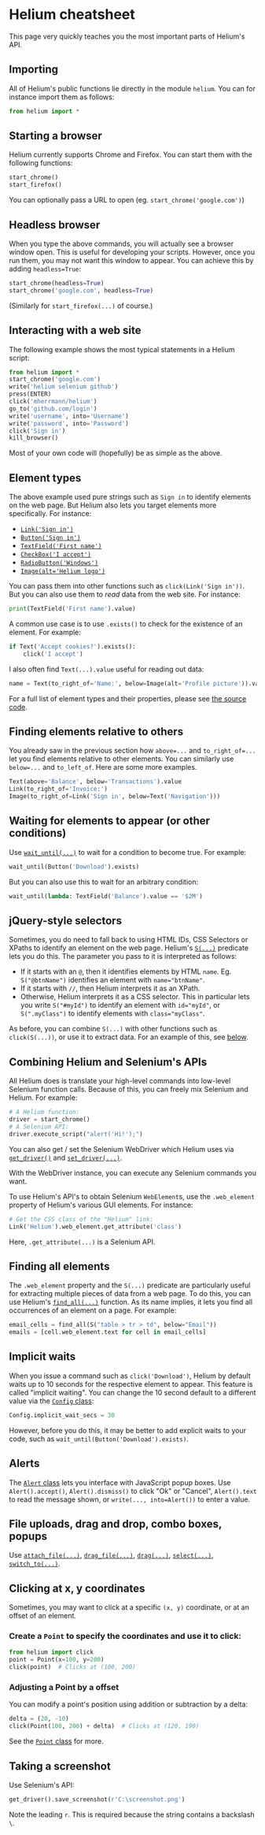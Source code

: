 # Helium cheatsheet

This page very quickly teaches you the most important parts of Helium's API.

## Importing

All of Helium's public functions lie directly in the module `helium`.
You can for instance import them as follows:

```python
from helium import *
```

## Starting a browser

Helium currently supports Chrome and Firefox. You can start them with the
following functions:

```python
start_chrome()
start_firefox()
```

You can optionally pass a URL to open (eg. `start_chrome('google.com')`)

## Headless browser

When you type the above commands, you will actually see a browser window open.
This is useful for developing your scripts. However, once you run them, you may
not want this window to appear. You can achieve this by adding `headless=True`:

```python
start_chrome(headless=True)
start_chrome('google.com', headless=True)
```

(Similarly for `start_firefox(...)` of course.)

## Interacting with a web site

The following example shows the most typical statements in a Helium script:

```python
from helium import *
start_chrome('google.com')
write('helium selenium github')
press(ENTER)
click('mherrmann/helium')
go_to('github.com/login')
write('username', into='Username')
write('password', into='Password')
click('Sign in')
kill_browser()
```

Most of your own code will (hopefully) be as simple as the above.

## Element types

The above example used pure strings such as `Sign in` to identify elements on
the web page. But Helium also lets you target elements more specifically.
For instance:

 * [`Link('Sign in')`](https://github.com/mherrmann/helium/blob/0667ddb9be531367a0d707ad8f5fcfb75c528521/helium/__init__.py#L643)
 * [`Button('Sign in')`](https://github.com/mherrmann/helium/blob/0667ddb9be531367a0d707ad8f5fcfb75c528521/helium/__init__.py#L706)
 * [`TextField('First name')`](https://github.com/mherrmann/helium/blob/0667ddb9be531367a0d707ad8f5fcfb75c528521/helium/__init__.py#L768)
 * [`CheckBox('I accept')`](https://github.com/mherrmann/helium/blob/0667ddb9be531367a0d707ad8f5fcfb75c528521/helium/__init__.py#L867)
 * [`RadioButton('Windows')`](https://github.com/mherrmann/helium/blob/0667ddb9be531367a0d707ad8f5fcfb75c528521/helium/__init__.py#L907)
 * [`Image(alt='Helium logo')`](https://github.com/mherrmann/helium/blob/0667ddb9be531367a0d707ad8f5fcfb75c528521/helium/__init__.py#L739)

You can pass them into other functions such as `click(Link('Sign in'))`.
But you can also use them to _read_ data from the web site. For instance:

```python
print(TextField('First name').value)
```

A common use case is to use `.exists()` to check for the existence of an
element. For example:

```python
if Text('Accept cookies?').exists():
    click('I accept')
```

I also often find `Text(...).value` useful for reading out data:

```python
name = Text(to_right_of='Name:', below=Image(alt='Profile picture')).value
```

For a full list of element types and their properties, please see
[the source code](https://github.com/mherrmann/helium/blob/0667ddb9be531367a0d707ad8f5fcfb75c528521/helium/__init__.py#L470-L1008).

## Finding elements relative to others

You already saw in the previous section how `above=...` and `to_right_of=...`
let you find elements relative to other elements. You can similarly use
`below=...` and `to_left_of`. Here are some more examples.

```python
Text(above='Balance', below='Transactions').value
Link(to_right_of='Invoice:')
Image(to_right_of=Link('Sign in', below=Text('Navigation')))
```

## Waiting for elements to appear (or other conditions)

Use
[`wait_until(...)`](https://github.com/mherrmann/helium/blob/0667ddb9be531367a0d707ad8f5fcfb75c528521/helium/__init__.py#L410)
to wait for a condition to become true. For example:

```python
wait_until(Button('Download').exists)
```

But you can also use this to wait for an arbitrary condition:

```python
wait_until(lambda: TextField('Balance').value == '$2M')
```

## jQuery-style selectors

Sometimes, you do need to fall back to using HTML IDs, CSS Selectors or XPaths
to identify an element on the web page. Helium's
[`S(...)`](https://github.com/mherrmann/helium/blob/0667ddb9be531367a0d707ad8f5fcfb75c528521/helium/__init__.py#L568)
predicate lets you do this. The parameter you pass to it is interpreted as
follows:

* If it starts with an ``@``, then it identifies elements by HTML ``name``.
  Eg. ``S("@btnName")`` identifies an element with ``name="btnName"``.
* If it starts with ``//``, then Helium interprets it as an XPath.
* Otherwise, Helium interprets it as a CSS selector. This in particular
  lets you write ``S("#myId")`` to identify an element with ``id="myId"``,
  or ``S(".myClass")`` to identify elements with ``class="myClass"``.

As before, you can combine `S(...)` with other functions such as
`click(S(...))`, or use it to extract data. For an example of this, see
[below](#finding-all-elements).

## Combining Helium and Selenium's APIs

All Helium does is translate your high-level commands into low-level Selenium
function calls. Because of this, you can freely mix Selenium and Helium. For
example:

```python
# A Helium function:
driver = start_chrome()
# A Selenium API:
driver.execute_script("alert('Hi!');")
```

You can also get / set the Selenium WebDriver which Helium uses via
[`get_driver()`](https://github.com/mherrmann/helium/blob/0667ddb9be531367a0d707ad8f5fcfb75c528521/helium/__init__.py#L104)
and
[`set_driver(...)`](https://github.com/mherrmann/helium/blob/0667ddb9be531367a0d707ad8f5fcfb75c528521/helium/__init__.py#L97).

With the WebDriver instance, you can execute any Selenium commands you want.

To use Helium's API's to obtain Selenium `WebElement`s, use the `.web_element`
property of Helium's various GUI elements. For instance:

```python
# Get the CSS class of the "Helium" link:
Link('Helium').web_element.get_attribute('class')
```

Here, `.get_attribute(...)` is a Selenium API.


## Finding all elements

The `.web_element` property and the `S(...)` predicate are particularly useful
for extracting multiple pieces of data from a web page. To do this, you can use
Helium's [`find_all(...)`](https://github.com/mherrmann/helium/blob/0667ddb9be531367a0d707ad8f5fcfb75c528521/helium/__init__.py#L281) function.
As its name implies, it lets you find all occurrences of an element on a page.
For example:

```python
email_cells = find_all(S("table > tr > td", below="Email"))
emails = [cell.web_element.text for cell in email_cells]
```

## Implicit waits

When you issue a command such as `click('Download')`, Helium by default waits
up to 10 seconds for the respective element to appear. This feature is called
"implicit waiting". You can change the 10 second default to a different value
via the
[`Config` class](https://github.com/mherrmann/helium/blob/0667ddb9be531367a0d707ad8f5fcfb75c528521/helium/__init__.py#L437):

```python
Config.implicit_wait_secs = 30
```

However, before you do this, it may be better to add explicit waits to your
code, such as `wait_until(Button('Download').exists)`.

## Alerts

The
[`Alert` class](https://github.com/mherrmann/helium/blob/0667ddb9be531367a0d707ad8f5fcfb75c528521/helium/__init__.py#L970)
lets you interface with JavaScript popup boxes. Use `Alert().accept()`,
`Alert().dismiss()` to click "Ok" or "Cancel", `Alert().text` to read the
message shown, or `write(..., into=Alert())` to enter a value.

## File uploads, drag and drop, combo boxes, popups

Use
[`attach_file(...)`](https://github.com/mherrmann/helium/blob/0667ddb9be531367a0d707ad8f5fcfb75c528521/helium/__init__.py#L388),
[`drag_file(...)`](https://github.com/mherrmann/helium/blob/0667ddb9be531367a0d707ad8f5fcfb75c528521/helium/__init__.py#L375),
[`drag(...)`](https://github.com/mherrmann/helium/blob/0667ddb9be531367a0d707ad8f5fcfb75c528521/helium/__init__.py#L252),
[`select(...)`](https://github.com/mherrmann/helium/blob/0667ddb9be531367a0d707ad8f5fcfb75c528521/helium/__init__.py#L362),
[`switch_to(...)`](https://github.com/mherrmann/helium/blob/0667ddb9be531367a0d707ad8f5fcfb75c528521/helium/__init__.py#L1057).

## Clicking at x, y coordinates

Sometimes, you may want to click at a specific `(x, y)` coordinate, or at an
offset of an element. 

### Create a `Point` to specify the coordinates and use it to click:

```python
from helium import click
point = Point(x=100, y=200)
click(point)  # Clicks at (100, 200)
```

### Adjusting a Point by a offset
You can modify a point's position using addition or subtraction by a delta:

```python
delta = (20, -10)
click(Point(100, 200) + delta)  # Clicks at (120, 190)
```

See the
[`Point` class](https://github.com/mherrmann/helium/blob/0667ddb9be531367a0d707ad8f5fcfb75c528521/helium/__init__.py#L1010)
for more.

## Taking a screenshot

Use Selenium's API:

```python
get_driver().save_screenshot(r'C:\screenshot.png')
```

Note the leading `r`. This is required because the string contains a backslash
`\`.
